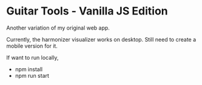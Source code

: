 # Guitar Tools - Vanilla JS Edition

Another variation of my original web app. 

Currently, the harmonizer visualizer works on desktop. Still need to create a mobile version for it. 

If want to run locally,
 - npm install
 - npm run start

 